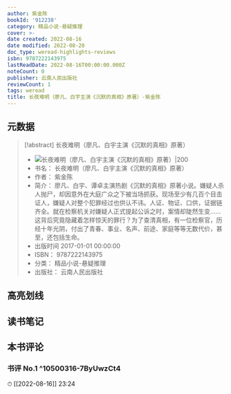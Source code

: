 ```yaml
---
author: 紫金陈
bookId: '912238'
category: 精品小说-悬疑推理
cover: >-
date created: 2022-08-16
date modified: 2022-08-20
doc_type: weread-highlights-reviews
isbn: 9787222143975
lastReadDate: 2022-08-16T00:00:00.000Z
noteCount: 0
publisher: 云南人民出版社
reviewCount: 1
tags: weread
title: 长夜难明（廖凡、白宇主演《沉默的真相》原著）-紫金陈
---
```


## 元数据

> [!abstract] 长夜难明（廖凡、白宇主演《沉默的真相》原著）
> - ![ 长夜难明（廖凡、白宇主演《沉默的真相》原著）|200](https://wfqqreader-1252317822.image.myqcloud.com/cover/238/912238/t7_912238.jpg)
> - 书名： 长夜难明（廖凡、白宇主演《沉默的真相》原著）
> - 作者： 紫金陈
> - 简介： 廖凡、白宇、谭卓主演热剧《沉默的真相》原著小说。嫌疑人杀人抛尸，却因意外在大庭广众之下被当场抓获。现场至少有几百个目击证人，嫌疑人对整个犯罪经过也供认不讳。人证、物证、口供，证据链齐全。就在检察机关对嫌疑人正式提起公诉之时，案情却陡然生变……这背后究竟隐藏着怎样惊天的罪行？为了查清真相，有一位检察官，历经十年光阴，付出了青春、事业、名声、前途、家庭等等无数代价，甚至，还包括生命。
> - 出版时间 2017-01-01 00:00:00
> - ISBN： 9787222143975
> - 分类： 精品小说-悬疑推理
> - 出版社： 云南人民出版社

## 高亮划线

## 读书笔记

## 本书评论

### 书评 No.1 ^10500316-7ByUwzCt4

⏱ [[2022-08-16]] 23:24
